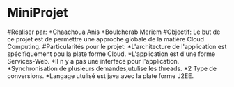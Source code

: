 # MiniProjet
#Réaliser par: 
*Chaachoua Anis
*Boulcherab Meriem
#Objectif:
Le but de ce projet est de permettre une approche globale de la matière Cloud Computing.
#Particularités pour le projet:
*L'architecture de l'application est spécifiquement pou la plate forme Cloud.
*L'application est d'une forme Services-Web.
*Il n y a pas une interface pour l'application.
*Synchronisation de plusieurs demandes,utulise les threads.
*2 Type de conversions.
*Langage utulisé est java avec la plate forme J2EE.

